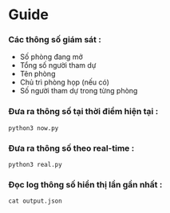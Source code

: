 # Guide
### Các thông số giám sát :
- Số phòng đang mở
- Tổng số người tham dự
- Tên phòng
- Chủ trì phòng họp (nếu có)
- Số người tham dự trong từng phòng
### Đưa ra thông số tại thời điểm hiện tại :
```
python3 now.py
```
### Đưa ra thông số theo real-time :
```
python3 real.py
```
### Đọc log thông số hiển thị lần gần nhất :
```
cat output.json
```